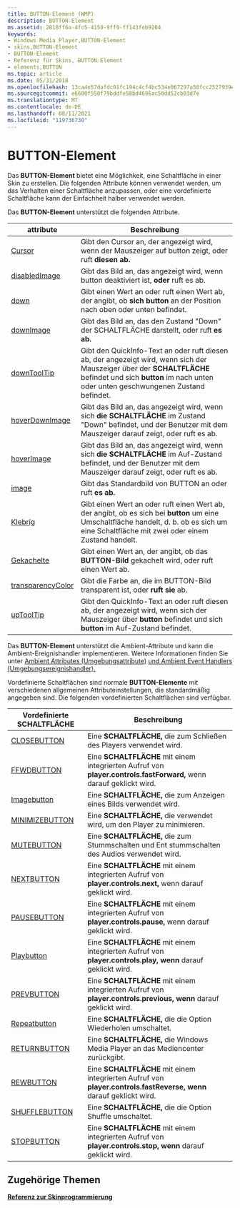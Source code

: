 ```yaml
---
title: BUTTON-Element (WMP)
description: BUTTON-Element
ms.assetid: 2818ff6a-4fc5-4150-9ff9-ff143feb9204
keywords:
- Windows Media Player,BUTTON-Element
- skins,BUTTON-Element
- BUTTON-Element
- Referenz für Skins, BUTTON-Element
- elements,BUTTON
ms.topic: article
ms.date: 05/31/2018
ms.openlocfilehash: 13ca4e57dafdc01fc194c4cf4bc534e067297a58fcc2527939e3672f2d705628
ms.sourcegitcommit: e6600f550f79bddfe58bd4696ac50dd52cb03d7e
ms.translationtype: MT
ms.contentlocale: de-DE
ms.lasthandoff: 08/11/2021
ms.locfileid: "119736730"
---
```

# <a name="button-element"></a>BUTTON-Element

Das **BUTTON-Element** bietet eine Möglichkeit, eine Schaltfläche in einer Skin zu erstellen. Die folgenden Attribute können verwendet werden, um das Verhalten einer Schaltfläche anzupassen, oder eine vordefinierte Schaltfläche kann der Einfachheit halber verwendet werden.

Das **BUTTON-Element** unterstützt die folgenden Attribute.



| attribute                                         | Beschreibung                                                                                                                                      |
|---------------------------------------------------|--------------------------------------------------------------------------------------------------------------------------------------------------|
| [Cursor](button-cursor.md)                       | Gibt den Cursor an, der angezeigt wird, wenn der Mauszeiger auf button zeigt, oder ruft **diesen ab.**                                                |
| [disabledImage](button-disabledimage.md)         | Gibt das Bild an, das angezeigt wird, wenn button deaktiviert ist, **oder** ruft es ab.                                                                  |
| [down](button-down.md)                           | Gibt einen Wert an oder ruft einen Wert ab, der angibt, ob **sich button** an der Position nach oben oder unten befindet.                                                  |
| [downImage](button-downimage.md)                 | Gibt das Bild an, das den Zustand "Down" der SCHALTFLÄCHE darstellt, oder ruft **es ab.**                                                                  |
| [downToolTip](button-downtooltip.md)             | Gibt den QuickInfo-Text an oder ruft diesen ab, der angezeigt wird, wenn sich der Mauszeiger über der **SCHALTFLÄCHE** befindet und sich **button** im nach unten oder unten geschwungenen Zustand befindet. |
| [hoverDownImage](button-hoverdownimage.md)       | Gibt das Bild an, das angezeigt wird, wenn sich **die SCHALTFLÄCHE** im Zustand "Down" befindet, und der Benutzer mit dem Mauszeiger darauf zeigt, oder ruft es ab.          |
| [hoverImage](button-hoverimage.md)               | Gibt das Bild an, das angezeigt wird, wenn sich **die SCHALTFLÄCHE** im Auf-Zustand befindet, und der Benutzer mit dem Mauszeiger darauf zeigt, oder ruft es ab.            |
| [image](button-image.md)                         | Gibt das Standardbild von BUTTON an oder ruft **es ab.**                                                                                      |
| [Klebrig](button-sticky.md)                       | Gibt einen Wert an oder ruft einen Wert ab, der angibt, ob es sich bei **button** um eine Umschaltfläche handelt, d. b. ob es sich um eine Schaltfläche mit zwei oder einem Zustand handelt.         |
| [Gekachelte](button-tiled.md)                         | Gibt einen Wert an, der angibt, ob das **BUTTON-Bild** gekachelt wird, oder ruft einen Wert ab.                                                            |
| [transparencyColor](button-transparencycolor.md) | Gibt die Farbe an, die im BUTTON-Bild transparent ist, oder **ruft sie** ab.                                                               |
| [upToolTip](button-uptooltip.md)                 | Gibt den QuickInfo-Text an oder ruft diesen ab, der angezeigt wird, wenn sich der Mauszeiger über **button** befindet und sich **button** im Auf-Zustand befindet.                |



 

Das **BUTTON-Element** unterstützt die Ambient-Attribute und kann die Ambient-Ereignishandler implementieren. Weitere Informationen finden Sie unter [Ambient Attributes (Umgebungsattribute)](ambient-attributes.md) [und Ambient Event Handlers (Umgebungsereignishandler).](ambient-event-handlers.md)

Vordefinierte Schaltflächen sind normale **BUTTON-Elemente** mit verschiedenen allgemeinen Attributeinstellungen, die standardmäßig angegeben sind. Die folgenden vordefinierten Schaltflächen sind verfügbar.



| Vordefinierte SCHALTFLÄCHE                    | Beschreibung                                                                        |
|--------------------------------------|------------------------------------------------------------------------------------|
| [CLOSEBUTTON](closebutton.md)       | Eine **SCHALTFLÄCHE,** die zum Schließen des Players verwendet wird.                                             |
| [FFWDBUTTON](ffwdbutton.md)         | Eine **SCHALTFLÄCHE** mit einem integrierten Aufruf von **player.controls.fastForward,** wenn darauf geklickt wird. |
| [Imagebutton](imagebutton.md)       | Eine **SCHALTFLÄCHE,** die zum Anzeigen eines Bilds verwendet wird.                                             |
| [MINIMIZEBUTTON](minimizebutton.md) | Eine **SCHALTFLÄCHE,** die verwendet wird, um den Player zu minimieren.                                          |
| [MUTEBUTTON](mutebutton.md)         | Eine **SCHALTFLÄCHE,** die zum Stummschalten und Ent stummschalten des Audios verwendet wird.                                   |
| [NEXTBUTTON](nextbutton.md)         | Eine **SCHALTFLÄCHE** mit einem integrierten Aufruf von **player.controls.next,** wenn darauf geklickt wird.        |
| [PAUSEBUTTON](pausebutton.md)       | Eine **SCHALTFLÄCHE** mit einem integrierten Aufruf von **player.controls.pause,** wenn darauf geklickt wird.       |
| [Playbutton](playbutton.md)         | Eine **SCHALTFLÄCHE** mit einem integrierten Aufruf von **player.controls.play, wenn** darauf geklickt wird.        |
| [PREVBUTTON](prevbutton.md)         | Eine **SCHALTFLÄCHE** mit einem integrierten Aufruf von **player.controls.previous, wenn** darauf geklickt wird.    |
| [Repeatbutton](repeatbutton.md)     | Eine **SCHALTFLÄCHE,** die die Option Wiederholen umschaltet.                                       |
| [RETURNBUTTON](returnbutton.md)     | Eine **SCHALTFLÄCHE,** die Windows Media Player an das Mediencenter zurückgibt.                |
| [REWBUTTON](rewbutton.md)           | Eine **SCHALTFLÄCHE** mit einem integrierten Aufruf von **player.controls.fastReverse, wenn** darauf geklickt wird. |
| [SHUFFLEBUTTON](shufflebutton.md)   | Eine **SCHALTFLÄCHE,** die die Option Shuffle umschaltet.                                      |
| [STOPBUTTON](stopbutton.md)         | Eine **SCHALTFLÄCHE** mit einem integrierten Aufruf von **player.controls.stop, wenn** darauf geklickt wird.        |



 

## <a name="related-topics"></a>Zugehörige Themen

<dl> <dt>

[**Referenz zur Skinprogrammierung**](skin-programming-reference.md)
</dt> </dl>

 

 




